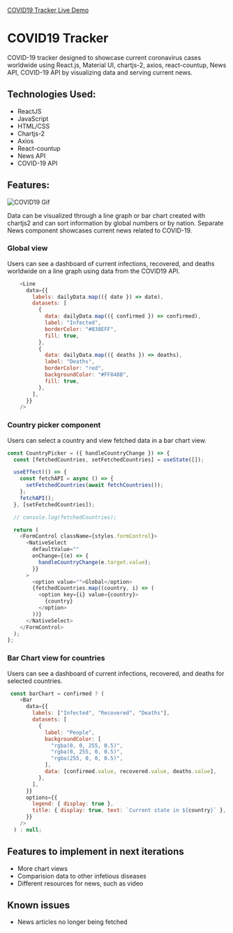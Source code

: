 [COVID19 Tracker Live Demo](https://condescending-lamport-cf54b7.netlify.app/)

# COVID19 Tracker

COVID-19 tracker designed to showcase current coronavirus cases worldwide using React.js, Material UI, chartjs-2, axios, react-countup, News API, COVID-19 API by visualizing data and serving current news.

## Technologies Used:

* ReactJS
* JavaScript
* HTML/CSS
* Chartjs-2
* Axios
* React-countup
* News API
* COVID-19 API

## Features:

![COVID19 Gif](COVID19Tracker.gif)

Data can be visualized through a line graph or bar chart created with chartjs2 and can sort information by global numbers or by nation. Separate News component showcases current news related to COVID-19.

### Global view

Users can see a dashboard of current infections, recovered, and deaths worldwide on a line graph using data from the COVID19 API.

```Javascript
    <Line
      data={{
        labels: dailyData.map(({ date }) => date),
        datasets: [
          {
            data: dailyData.map(({ confirmed }) => confirmed),
            label: "Infected",
            borderColor: "#838EFF",
            fill: true,
          },
          {
            data: dailyData.map(({ deaths }) => deaths),
            label: "Deaths",
            borderColor: "red",
            backgroundColor: "#FF848B",
            fill: true,
          },
        ],
      }}
    />
```

### Country picker component

Users can select a country and view fetched data in a bar chart view.

```Javascript
const CountryPicker = ({ handleCountryChange }) => {
  const [fetchedCountries, setFetchedCountries] = useState([]);

  useEffect(() => {
    const fetchAPI = async () => {
      setFetchedCountries(await fetchCountries());
    };
    fetchAPI();
  }, [setFetchedCountries]);

  // console.log(fetchedCountries);

  return (
    <FormControl className={styles.formControl}>
      <NativeSelect
        defaultValue=""
        onChange={(e) => {
          handleCountryChange(e.target.value);
        }}
      >
        <option value="">Global</option>
        {fetchedCountries.map((country, i) => (
          <option key={i} value={country}>
            {country}
          </option>
        ))}
      </NativeSelect>
    </FormControl>
  );
};
```

### Bar Chart view for countries

Users can see a dashboard of current infections, recovered, and deaths for selected countries.

```Javascript
 const barChart = confirmed ? (
    <Bar
      data={{
        labels: ["Infected", "Recovered", "Deaths"],
        datasets: [
          {
            label: "People",
            backgroundColor: [
              "rgba(0, 0, 255, 0.5)",
              "rgba(0, 255, 0, 0.5)",
              "rgba(255, 0, 0, 0.5)",
            ],
            data: [confirmed.value, recovered.value, deaths.value],
          },
        ],
      }}
      options={{
        legend: { display: true },
        title: { display: true, text: `Current state in ${country}` },
      }}
    />
  ) : null;

```


## Features to implement in next iterations
* More chart views
* Comparision data to other infetious diseases
* Different resources for news, such as video


## Known issues
* News articles no longer being fetched

